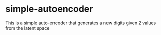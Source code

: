 # simple-autoencoder
This is a simple auto-encoder that generates a new digits given 2 values from the latent space
